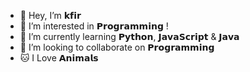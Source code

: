 - 👋 Hey, I’m 𝗸𝗳𝗶𝗿
- 👀 I’m interested in 𝗣𝗿𝗼𝗴𝗿𝗮𝗺𝗺𝗶𝗻𝗴 !
- 🌱 I’m currently learning 𝗣𝘆𝘁𝗵𝗼𝗻, 𝗝𝗮𝘃𝗮𝗦𝗰𝗿𝗶𝗽𝘁 & 𝗝𝗮𝘃𝗮
- 💞️ I’m looking to collaborate on 𝗣𝗿𝗼𝗴𝗿𝗮𝗺𝗺𝗶𝗻𝗴
- 🐱 I Love 𝗔𝗻𝗶𝗺𝗮𝗹𝘀
